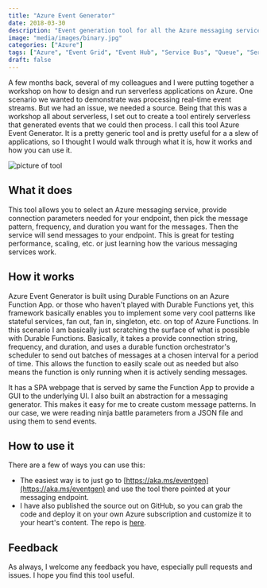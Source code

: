 ```yaml
---
title: "Azure Event Generator"
date: 2018-03-30
description: "Event generation tool for all the Azure messaging services running entirely serverless"
image: "media/images/binary.jpg"
categories: ["Azure"]
tags: ["Azure", "Event Grid", "Event Hub", "Service Bus", "Queue", "Serverless", "Durable Function"]
draft: false
---
```


A few months back, several of my colleagues and I were putting together a workshop on how to design and run serverless applications on Azure. One scenario we wanted to demonstrate was processing real-time event streams. But we had an issue, we needed a source. Being that this was a workshop all about serverless, I set out to create a tool entirely serverless that generated events that we could then process. I call this tool Azure Event Generator. It is a pretty generic tool and is pretty useful for a a slew of applications, so I thought I would walk through what it is, how it works and how you can use it.

![picture of tool](/media/images/eventgen.png "Azure Event Generator")

## What it does

This tool allows you to select an Azure messaging service, provide connection parameters needed for your endpoint, then pick the message pattern, frequency, and duration you want for the messages. Then the service will send messages to your endpoint. This is great for testing performance, scaling, etc. or just learning how the various messaging services work.

## How it works

Azure Event Generator is built using Durable Functions on an Azure Function App. or those who haven't played with Durable Functions yet, this framework basically enables you to implement some very cool patterns like stateful services, fan out, fan in, singleton, etc. on top of Azure Functions. In this scenario I am basically just scratching the surface of what is possible with Durable Functions. Basically, it takes a provide connection string, frequency, and duration, and uses a durable function orchestrator's scheduler to send out batches of messages at a chosen interval for a period of time. This allows the function to easily scale out as needed but also means the function is only running when it is actively sending messages.

It has a SPA webpage that is served by same the Function App to provide a GUI to the underlying UI. I also built an abstraction for a messaging generator. This makes it easy for me to create custom message patterns. In our case, we were reading ninja battle parameters from a JSON file and using them to send events.

## How to use it

There are a few of ways you can use this:

* The easiest way is to just go to [https://aka.ms/eventgen](https://aka.ms/eventgen) and use the tool there pointed at your messaging endpoint.
* I have also published the source out on GitHub, so you can grab the code and deploy it on your own Azure subscription and customize it to your heart's content. The repo is [here](https://github.com/codingwithsasquatch/AzureEventGenerator).

## Feedback

As always, I welcome any feedback you have, especially pull requests and issues. I hope you find this tool useful.